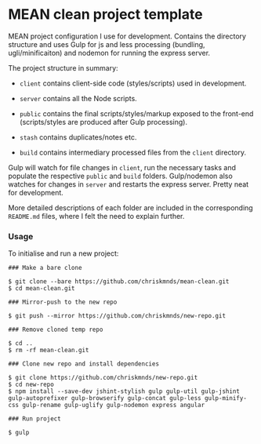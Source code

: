 # MEAN clean project template

MEAN project configuration I use for development. Contains the directory structure and uses Gulp for js and less processing (bundling, ugli/minificaiton) and nodemon for running the express server.

The project structure in summary:

- `client` contains client-side code (styles/scripts) used in development. 

- `server` contains all the Node scripts.

- `public` contains the final scripts/styles/markup exposed to the front-end (scripts/styles are produced after Gulp processing).

- `stash` contains duplicates/notes etc.

- `build` contains intermediary processed files from the `client` directory.

Gulp will watch for file changes in `client`, run the necessary tasks and populate the respective `public` and `build` folders. Gulp/nodemon also watches for changes in `server` and restarts the express server. Pretty neat for development. 

More detailed descriptions of each folder are included in the corresponding `README.md` files, where I felt the need to explain further.

### Usage

To initialise and run a new project:

```
### Make a bare clone

$ git clone --bare https://github.com/chriskmnds/mean-clean.git
$ cd mean-clean.git

### Mirror-push to the new repo

$ git push --mirror https://github.com/chriskmnds/new-repo.git

### Remove cloned temp repo

$ cd ..
$ rm -rf mean-clean.git  

### Clone new repo and install dependencies

$ git clone https://github.com/chriskmnds/new-repo.git
$ cd new-repo
$ npm install --save-dev jshint-stylish gulp gulp-util gulp-jshint gulp-autoprefixer gulp-browserify gulp-concat gulp-less gulp-minify-css gulp-rename gulp-uglify gulp-nodemon express angular

### Run project

$ gulp

```
